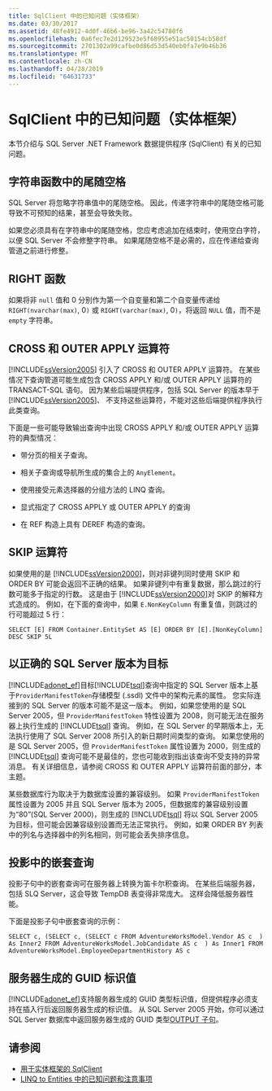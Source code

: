 ```yaml
---
title: SqlClient 中的已知问题（实体框架）
ms.date: 03/30/2017
ms.assetid: 48fe4912-4d0f-46b6-be96-3a42c54780f6
ms.openlocfilehash: 0a6fec7e2d129523e5f68955e51ac50154cb58df
ms.sourcegitcommit: 2701302a99cafbe0d86d53d540eb0fa7e9b46b36
ms.translationtype: MT
ms.contentlocale: zh-CN
ms.lasthandoff: 04/28/2019
ms.locfileid: "64631733"
---
```

# <a name="known-issues-in-sqlclient-for-entity-framework"></a>SqlClient 中的已知问题（实体框架）
本节介绍与 SQL Server .NET Framework 数据提供程序 (SqlClient) 有关的已知问题。  
  
## <a name="trailing-spaces-in-string-functions"></a>字符串函数中的尾随空格  
 SQL Server 将忽略字符串值中的尾随空格。 因此，传递字符串中的尾随空格可能导致不可预知的结果，甚至会导致失败。  
  
 如果您必须具有在字符串中的尾随空格，您应考虑追加在结束时，使用空白字符，以便 SQL Server 不会修整字符串。 如果尾随空格不是必需的，应在传递给查询管道之前进行修整。  
  
## <a name="right-function"></a>RIGHT 函数  
 如果将非 `null` 值和 0 分别作为第一个自变量和第二个自变量传递给 `RIGHT(nvarchar(max)`, 0`)` 或 `RIGHT(varchar(max)`, 0`)`，将返回 `NULL` 值，而不是 `empty` 字符串。  
  
## <a name="cross-and-outer-apply-operators"></a>CROSS 和 OUTER APPLY 运算符  
 [!INCLUDE[ssVersion2005](../../../../../includes/ssversion2005-md.md)] 引入了 CROSS 和 OUTER APPLY 运算符。 在某些情况下查询管道可能生成包含 CROSS APPLY 和/或 OUTER APPLY 运算符的 TRANSACT-SQL 语句。 因为某些后端提供程序，包括 SQL Server 的版本早于[!INCLUDE[ssVersion2005](../../../../../includes/ssversion2005-md.md)]、 不支持这些运算符，不能对这些后端提供程序执行此类查询。  
  
 下面是一些可能导致输出查询中出现 CROSS APPLY 和/或 OUTER APPLY 运算符的典型情况：  
  
- 带分页的相关子查询。  
  
- 相关子查询或导航所生成的集合上的 `AnyElement`。  
  
- 使用接受元素选择器的分组方法的 LINQ 查询。  
  
- 显式指定了 CROSS APPLY 或 OUTER APPLY 的查询  
  
- 在 REF 构造上具有 DEREF 构造的查询。  
  
## <a name="skip-operator"></a>SKIP 运算符  
 如果使用的是 [!INCLUDE[ssVersion2000](../../../../../includes/ssversion2000-md.md)]，则对非键列同时使用 SKIP 和 ORDER BY 可能会返回不正确的结果。 如果非键列中有重复数据，那么跳过的行数可能多于指定的行数。 这是由于 [!INCLUDE[ssVersion2000](../../../../../includes/ssversion2000-md.md)]对 SKIP 的解释方式造成的。 例如，在下面的查询中，如果 `E.NonKeyColumn` 有重复值，则跳过的行可能超过 5 行：  
  
```  
SELECT [E] FROM Container.EntitySet AS [E] ORDER BY [E].[NonKeyColumn] DESC SKIP 5L  
```  
  
## <a name="targeting-the-correct-sql-server-version"></a>以正确的 SQL Server 版本为目标  
 [!INCLUDE[adonet_ef](../../../../../includes/adonet-ef-md.md)]目标[!INCLUDE[tsql](../../../../../includes/tsql-md.md)]查询中指定的 SQL Server 版本上基于`ProviderManifestToken`存储模型 (.ssdl) 文件中的架构元素的属性。 您实际连接到的 SQL Server 的版本可能不是这一版本。 例如，如果您使用的是 SQL Server 2005，但 `ProviderManifestToken` 特性设置为 2008，则可能无法在服务器上执行生成的 [!INCLUDE[tsql](../../../../../includes/tsql-md.md)] 查询。 例如，在 SQL Server 的早期版本上，无法执行使用了 SQL Server 2008 所引入的新日期时间类型的查询。 如果您使用的是 SQL Server 2005，但 `ProviderManifestToken` 属性设置为 2000，则生成的 [!INCLUDE[tsql](../../../../../includes/tsql-md.md)] 查询可能不是最佳的，您也可能收到指出该查询不受支持的异常消息。 有关详细信息，请参阅 CROSS 和 OUTER APPLY 运算符前面的部分，本主题。  
  
 某些数据库行为取决于为数据库设置的兼容级别。 如果 `ProviderManifestToken` 属性设置为 2005 并且 SQL Server 版本为 2005，但数据库的兼容级别设置为“80”(SQL Server 2000)，则生成的 [!INCLUDE[tsql](../../../../../includes/tsql-md.md)] 将以 SQL Server 2005 为目标，但可能会因兼容级别设置而无法正常执行。 例如，如果 ORDER BY 列表中的列名与选择器中的列名相同，则可能会丢失排序信息。  
  
## <a name="nested-queries-in-projection"></a>投影中的嵌套查询  
 投影子句中的嵌套查询可在服务器上转换为笛卡尔积查询。 在某些后端服务器，包括 SLQ Server，这会导致 TempDB 表变得非常庞大。 这样会降低服务器性能。  
  
 下面是投影子句中嵌套查询的示例：  
  
```  
SELECT c, (SELECT c, (SELECT c FROM AdventureWorksModel.Vendor AS c  ) As Inner2 FROM AdventureWorksModel.JobCandidate AS c  ) As Inner1 FROM AdventureWorksModel.EmployeeDepartmentHistory AS c  
```  
  
## <a name="server-generated-guid-identity-values"></a>服务器生成的 GUID 标识值  
 [!INCLUDE[adonet_ef](../../../../../includes/adonet-ef-md.md)]支持服务器生成的 GUID 类型标识值，但提供程序必须支持在插入行后返回服务器生成的标识值。 从 SQL Server 2005 开始，你可以通过 SQL Server 数据库中返回服务器生成的 GUID 类型[OUTPUT 子句](https://go.microsoft.com/fwlink/?LinkId=169400)。  
  
## <a name="see-also"></a>请参阅

- [用于实体框架的 SqlClient](../../../../../docs/framework/data/adonet/ef/sqlclient-for-the-entity-framework.md)
- [LINQ to Entities 中的已知问题和注意事项](../../../../../docs/framework/data/adonet/ef/language-reference/known-issues-and-considerations-in-linq-to-entities.md)
